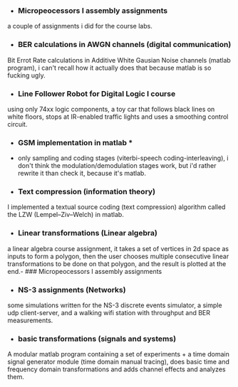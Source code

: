 - ### Micropeocessors I assembly assignments
a couple of assignments i did for the course labs.   
- ### BER calculations in AWGN channels (digital communication)
Bit Errot Rate calculations in Additive White Gausian Noise channels (matlab program), i can't recall how it actually does that because matlab is so fucking ugly.  
- ### Line Follower Robot for Digital Logic I course
using only 74xx logic components, a toy car that follows black lines on white floors, stops at IR-enabled traffic lights and uses a smoothing control circuit. 
- ### GSM implementation in matlab *
* only sampling and coding stages (viterbi-speech coding-interleaving),  i don't think the modulation/demodulation stages work, but i'd rather rewrite it than check it, because it's matlab.
- ### Text compression (information theory)
I implemented a textual source coding (text compression) algorithm called the LZW (Lempel–Ziv–Welch) in matlab.
- ### Linear transformations (Linear algebra)
a linear algebra course assignment, it takes a set of vertices in 2d space as inputs to form a polygon, then the user chooses multiple consecutive linear transformations to be done on that polygon, and the result is plotted at the end.- ### Micropeocessors I assembly assignments
- ### NS-3 assignments (Networks)
some simulations written for the NS-3 discrete events simulator, a simple udp client-server, and a walking wifi station with throughput and BER measurements.
- ### basic transformations (signals and systems)
A modular matlab program containing a set of experiments + a time domain signal generator module (time domain manual tracing), does basic time and frequency domain transformations and adds channel effects and analyzes them.
